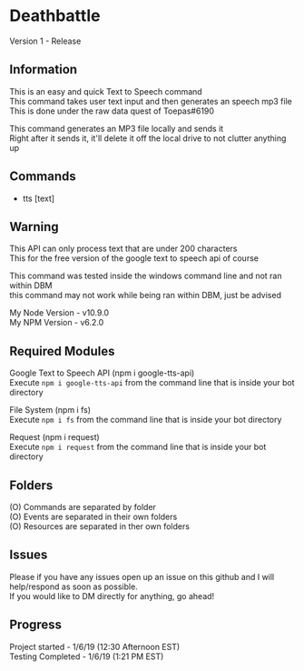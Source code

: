 # Deathbattle 
Version 1 - Release

## Information
This is an easy and quick Text to Speech command  
This command takes user text input and then generates an speech mp3 file  
This is done under the raw data quest of Toepas#6190  

This command generates an MP3 file locally and sends it  
Right after it sends it, it'll delete it off the local drive to not clutter anything up  

## Commands
- tts [text]

## Warning
This API can only process text that are under 200 characters  
This for the free version of the google text to speech api of course  

This command was tested inside the windows command line and not ran within DBM    
this command may not work while being ran within DBM, just be advised  

My Node Version - v10.9.0   
My NPM Version - v6.2.0  

## Required Modules
Google Text to Speech API (npm i google-tts-api)  
Execute `npm i google-tts-api` from the command line that is inside your bot directory  

File System (npm i fs)  
Execute `npm i fs` from the command line that is inside your bot directory  

Request (npm i request)  
Execute `npm i request` from the command line that is inside your bot directory  

## Folders
(O) Commands are separated by folder   
(O) Events are separated in their own folders  
(O) Resources are separated in ther own folders  

## Issues
Please if you have any issues open up an issue on this github and I will help/respond as soon as possible.  
If you would like to DM directly for anything, go ahead!  

## Progress
Project started - 1/6/19 (12:30 Afternoon EST)  
Testing Completed - 1/6/19 (1:21 PM EST)  

